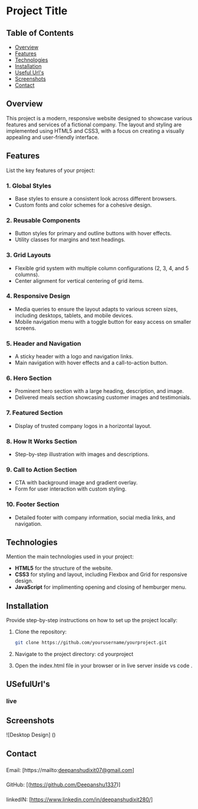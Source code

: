 # Project Title

## Table of Contents

- [Overview](#overview)
- [Features](#features)
- [Technologies](#technologies)
- [Installation](#installation)
- [Useful Url's](#usefulUrl's)
- [Screenshots](#screenshots)
- [Contact](#contact)

## Overview

This project is a modern, responsive website designed to showcase various features and services of a fictional company. The layout and styling are implemented using HTML5 and CSS3, with a focus on creating a visually appealing and user-friendly interface.

## Features

List the key features of your project:

### 1. Global Styles

- Base styles to ensure a consistent look across different browsers.
- Custom fonts and color schemes for a cohesive design.

### 2. Reusable Components

- Button styles for primary and outline buttons with hover effects.
- Utility classes for margins and text headings.

### 3. Grid Layouts

- Flexible grid system with multiple column configurations (2, 3, 4, and 5 columns).
- Center alignment for vertical centering of grid items.

### 4. Responsive Design

- Media queries to ensure the layout adapts to various screen sizes, including desktops, tablets, and mobile devices.
- Mobile navigation menu with a toggle button for easy access on smaller screens.

### 5. Header and Navigation

- A sticky header with a logo and navigation links.
- Main navigation with hover effects and a call-to-action button.

### 6. Hero Section

- Prominent hero section with a large heading, description, and image.
- Delivered meals section showcasing customer images and testimonials.

### 7. Featured Section

- Display of trusted company logos in a horizontal layout.

### 8. How It Works Section

- Step-by-step illustration with images and descriptions.

### 9. Call to Action Section

- CTA with background image and gradient overlay.
- Form for user interaction with custom styling.

### 10. Footer Section

- Detailed footer with company information, social media links, and navigation.

## Technologies

Mention the main technologies used in your project:

- **HTML5** for the structure of the website.
- **CSS3** for styling and layout, including Flexbox and Grid for responsive design.
- **JavaScript** for implimenting opening and closing of hemburger menu.

## Installation

Provide step-by-step instructions on how to set up the project locally:

1. Clone the repository:

   ```sh
   git clone https://github.com/yourusername/yourproject.git

   ```

2. Navigate to the project directory:
   cd yourproject

3. Open the index.html file in your browser or in live server inside vs code .

## USefulUrl's

### live

## Screenshots

![Desktop Design] ()

## Contact

###

Email: [https://mailto:deepanshudixit07@gmail.com]

###

GitHub: [(https://github.com/Deepanshu1337)]

###

linkedIN: [https://www.linkedin.com/in/deepanshudixit280/]
